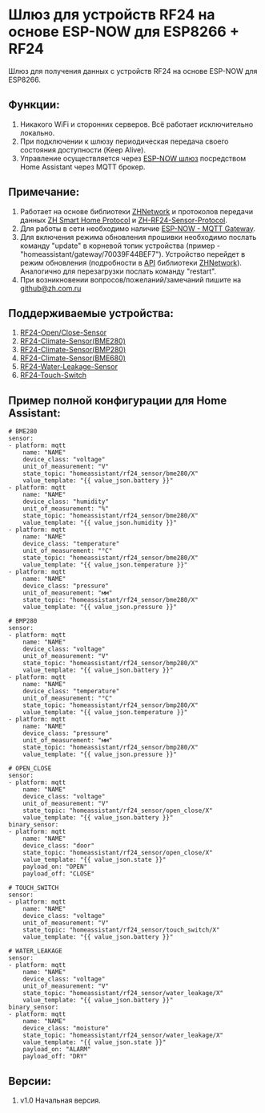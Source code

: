 # Шлюз для устройств RF24 на основе ESP-NOW для ESP8266 + RF24
Шлюз для получения данных с устройств RF24 на основе ESP-NOW для ESP8266.

## Функции:

1. Никакого WiFi и сторонних серверов. Всё работает исключительно локально.
2. При подключении к шлюзу периодическая передача своего состояния доступности (Keep Alive). 
3. Управление осуществляется через [ESP-NOW шлюз](https://github.com/aZholtikov/ESP-NOW-MQTT-Gateway) посредством Home Assistant через MQTT брокер.
  
## Примечание:

1. Работает на основе библиотеки [ZHNetwork](https://github.com/aZholtikov/ZHNetwork) и протоколов передачи данных [ZH Smart Home Protocol](https://github.com/aZholtikov/ZH-Smart-Home-Protocol) и [ZH-RF24-Sensor-Protocol](https://github.com/aZholtikov/ZH-RF24-Sensor-Protocol).
2. Для работы в сети необходимо наличие [ESP-NOW - MQTT Gateway](https://github.com/aZholtikov/ESP-NOW-MQTT-Gateway).
3. Для включения режима обновления прошивки необходимо послать команду "update" в корневой топик устройства (пример - "homeassistant/gateway/70039F44BEF7"). Устройство перейдет в режим обновления (подробности в [API](https://github.com/aZholtikov/ZHNetwork/blob/master/src/ZHNetwork.h) библиотеки [ZHNetwork](https://github.com/aZholtikov/ZHNetwork)). Аналогично для перезагрузки послать команду "restart".
4. При возникновении вопросов/пожеланий/замечаний пишите на github@zh.com.ru

## Поддерживаемые устройства:

1. [RF24-Open/Close-Sensor](https://github.com/aZholtikov/RF24-Open-Close-Sensor)
2. [RF24-Climate-Sensor(BME280)](https://github.com/aZholtikov/RF24-Climate-Sensor-BME280)
3. [RF24-Climate-Sensor(BMP280)](https://github.com/aZholtikov/RF24-Climate-Sensor-BMP280)
4. [RF24-Climate-Sensor(BME680)](https://github.com/aZholtikov/RF24-Climate-Sensor-BME680)
5. [RF24-Water-Leakage-Sensor](https://github.com/aZholtikov/RF24-Water-Leakage-Sensor)
6. [RF24-Touch-Switch](https://github.com/aZholtikov/RF24-Touch-Switch)

## Пример полной конфигурации для Home Assistant:

    # BME280
    sensor:
    - platform: mqtt
        name: "NAME"
        device_class: "voltage"
        unit_of_measurement: "V"
        state_topic: "homeassistant/rf24_sensor/bme280/X"
        value_template: "{{ value_json.battery }}"
    - platform: mqtt
        name: "NAME"
        device_class: "humidity"
        unit_of_measurement: "%"
        state_topic: "homeassistant/rf24_sensor/bme280/X"
        value_template: "{{ value_json.humidity }}"
    - platform: mqtt
        name: "NAME"
        device_class: "temperature"
        unit_of_measurement: "°C"
        state_topic: "homeassistant/rf24_sensor/bme280/X"
        value_template: "{{ value_json.temperature }}"
    - platform: mqtt
        name: "NAME"
        device_class: "pressure"
        unit_of_measurement: "мм"
        state_topic: "homeassistant/rf24_sensor/bme280/X"
        value_template: "{{ value_json.pressure }}"

    # BMP280
    sensor:
    - platform: mqtt
        name: "NAME"
        device_class: "voltage"
        unit_of_measurement: "V"
        state_topic: "homeassistant/rf24_sensor/bmp280/X"
        value_template: "{{ value_json.battery }}"
    - platform: mqtt
        name: "NAME"
        device_class: "temperature"
        unit_of_measurement: "°C"
        state_topic: "homeassistant/rf24_sensor/bmp280/X"
        value_template: "{{ value_json.temperature }}"
    - platform: mqtt
        name: "NAME"
        device_class: "pressure"
        unit_of_measurement: "мм"
        state_topic: "homeassistant/rf24_sensor/bmp280/X"
        value_template: "{{ value_json.pressure }}"

    # OPEN_CLOSE
    sensor:
    - platform: mqtt
        name: "NAME"
        device_class: "voltage"
        unit_of_measurement: "V"
        state_topic: "homeassistant/rf24_sensor/open_close/X"
        value_template: "{{ value_json.battery }}"
    binary_sensor:
    - platform: mqtt
        name: "NAME"
        device_class: "door"
        state_topic: "homeassistant/rf24_sensor/open_close/X"
        value_template: "{{ value_json.state }}"
        payload_on: "OPEN"
        payload_off: "CLOSE"
    
    # TOUCH_SWITCH
    sensor:
    - platform: mqtt
        name: "NAME"
        device_class: "voltage"
        unit_of_measurement: "V"
        state_topic: "homeassistant/rf24_sensor/touch_switch/X"
        value_template: "{{ value_json.battery }}"

    # WATER_LEAKAGE
    sensor:
    - platform: mqtt
        name: "NAME"
        device_class: "voltage"
        unit_of_measurement: "V"
        state_topic: "homeassistant/rf24_sensor/water_leakage/X"
        value_template: "{{ value_json.battery }}"
    binary_sensor:
    - platform: mqtt
        name: "NAME"
        device_class: "moisture"
        state_topic: "homeassistant/rf24_sensor/water_leakage/X"
        value_template: "{{ value_json.state }}"
        payload_on: "ALARM"
        payload_off: "DRY"

## Версии:

1. v1.0 Начальная версия.